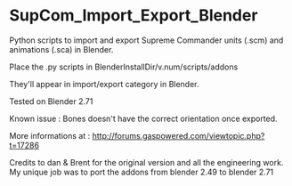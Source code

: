 SupCom_Import_Export_Blender
============================

Python scripts to import and export Supreme Commander units (.scm) and animations (.sca) in Blender.


Place the .py scripts in BlenderInstallDir/v.num/scripts/addons

They'll appear in import/export category in Blender.

Tested on Blender 2.71

Known issue : 
Bones doesn't have the correct orientation once exported.


More informations at :
http://forums.gaspowered.com/viewtopic.php?t=17286

Credits to dan & Brent for the original version and all the engineering work. My unique job was to port the addons from blender 2.49 to blender 2.71
